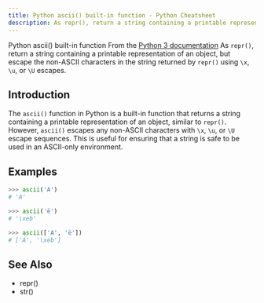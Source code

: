 ```yaml
---
title: Python ascii() built-in function - Python Cheatsheet
description: As repr(), return a string containing a printable representation of an object, but escape the non-ASCII characters in the string returned by repr() using \x, \u, or \U escapes.
---
```


<base-title :title="frontmatter.title" :description="frontmatter.description">
Python ascii() built-in function
</base-title>

<base-disclaimer>
  <base-disclaimer-title>
    From the <a target="_blank" href="https://docs.python.org/3/library/functions.html#ascii">Python 3 documentation</a>
  </base-disclaimer-title>
  <base-disclaimer-content>
    As <code>repr()</code>, return a string containing a printable representation of an object, but escape the non-ASCII characters in the string returned by <code>repr()</code> using <code>\x</code>, <code>\u</code>, or <code>\U</code> escapes.
  </base-disclaimer-content>
</base-disclaimer>

## Introduction

The `ascii()` function in Python is a built-in function that returns a string containing a printable representation of an object, similar to `repr()`. However, `ascii()` escapes any non-ASCII characters with `\x`, `\u`, or `\U` escape sequences. This is useful for ensuring that a string is safe to be used in an ASCII-only environment.

## Examples

```python
>>> ascii('A')
# 'A'

>>> ascii('ë')
# '\xeb'

>>> ascii(['A', 'ë'])
# ['A', '\xeb']
```

## See Also

- <router-link :to="'/builtin/repr'">repr()</router-link>
- <router-link :to="'/builtin/str'">str()</router-link>
